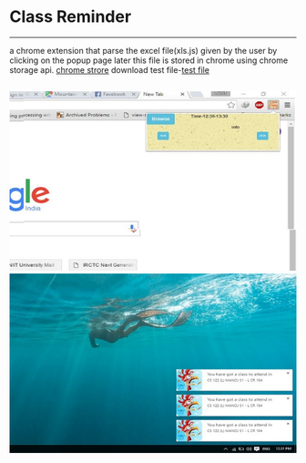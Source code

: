 # Class Reminder

---
a chrome extension that parse the excel file(xls.js) given by the user by clicking on the popup page later this
file is stored in chrome using chrome storage api.
[chrome strore](https://chrome.google.com/webstore/detail/classbro/bnnblcenehabbgjidbphhhfglieifogh) download test file-[test file](test.xls)


![popup page](Capture1.JPG)
![Rich Notifications](Capture3.JPG)
---

